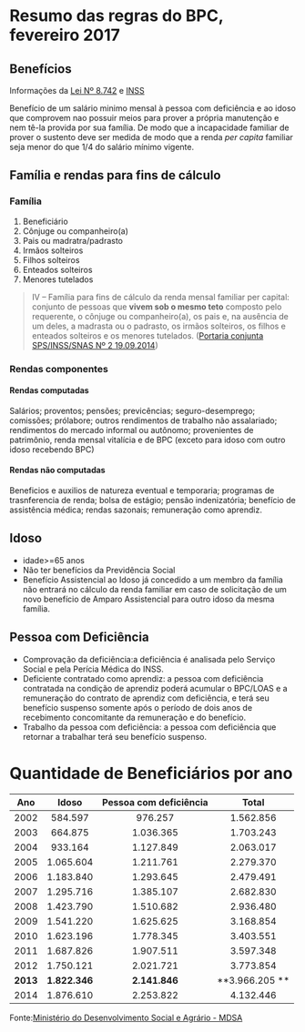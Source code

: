 # Resumo das regras do BPC, fevereiro 2017

## Benefícios
Informações da [Lei Nº 8.742][1] e [INSS][2]

[2]: http://www.previdencia.gov.br/servicos-ao-cidadao/todos-os-servicos/beneficio-assistencial-bpc-loas/
[1]: http://sislex.previdencia.gov.br/paginas/42/1993/8742.htm 
[3]: https://www.legisweb.com.br/legislacao/?id=275117

Benefício de um salário minimo mensal à pessoa com deficiência e ao idoso que comprovem nao possuir meios para prover a própria manutenção e nem tê-la provida por sua família. De modo que a incapacidade familiar de prover o sustento deve ser medida de modo que a renda *per capita* familiar seja menor do que 1/4 do salário mínimo vigente. 

## Família e rendas para fins de cálculo

### Família
1. Beneficiário
2. Cônjuge ou companheiro(a)
3. Pais ou madratra/padrasto
4. Irmãos solteiros
5. Filhos solteiros
6. Enteados solteiros
7. Menores tutelados

>IV – Família para fins de cálculo da renda mensal familiar per capital: conjunto de pessoas que **vivem sob o mesmo teto** composto pelo requerente, o cônjuge ou companheiro(a), os pais e, na ausência de um deles, a madrasta ou o padrasto, os irmãos solteiros, os filhos e enteados solteiros e os menores tutelados. ([Portaria conjunta SPS/INSS/SNAS Nº 2 19.09.2014][3])

### Rendas componentes
#### Rendas computadas
Salários; proventos; pensões; previcências; seguro-desemprego; comissões; prólabore; outros rendimentos de trabalho não assalariado; rendimentos do mercado informal ou autônomo; provenientes de patrimônio, renda mensal vitalícia e de BPC (exceto para idoso com outro idoso recebendo BPC)  

#### Rendas não computadas
Beneficios e auxilios de natureza eventual e temporaria; programas de trasnferencia de renda; bolsa de estágio; pensão indenizatória; benefício de assistência médica; rendas sazonais; remuneração como aprendiz. 
## Idoso

* idade>=65 anos
* Não ter benefícios da Previdência Social
* Benefício Assistencial ao Idoso já concedido a um membro da família não entrará no cálculo da renda familiar em caso de solicitação de um novo benefício de Amparo Assistencial para outro idoso da mesma família.

## Pessoa com Deficiência

* Comprovação da deficiência:a deficiência é analisada pelo Serviço Social e pela Perícia Médica do INSS.
* Deficiente contratado como aprendiz: a pessoa com deficiência contratada na condição de aprendiz poderá acumular o BPC/LOAS e a remuneração do contrato de aprendiz com deficiência, e terá seu benefício suspenso somente após o período de dois anos de recebimento concomitante da remuneração e do benefício.
* Trabalho da pessoa com deficiência: a pessoa com deficiência que retornar a trabalhar terá seu benefício suspenso.

# Quantidade de Beneficiários por ano

|  **Ano** |   **Idoso**   | **Pessoa com deficiência** |   **Total**   |
|:----:|:---------:|:----------------------:|:---------:|
| 2002 | 584.597   | 976.257                | 1.562.856 |
| 2003 | 664.875   | 1.036.365              | 1.703.243 |
| 2004 | 933.164   | 1.127.849              | 2.063.017 |
| 2005 | 1.065.604 | 1.211.761              | 2.279.370 |
| 2006 | 1.183.840 | 1.293.645              | 2.479.491 |
| 2007 | 1.295.716 | 1.385.107              | 2.682.830 |
| 2008 | 1.423.790 | 1.510.682              | 2.936.480 |
| 2009 | 1.541.220 | 1.625.625              | 3.168.854 |
| 2010 | 1.623.196 | 1.778.345              | 3.403.551 |
| 2011 | 1.687.826 | 1.907.511              | 3.597.348 |
| 2012 | 1.750.121 | 2.021.721              | 3.773.854 |
|**2013**|**1.822.346**| **2.141.846** | **3.966.205 **|
| 2014 | 1.876.610 | 2.253.822              | 4.132.446 |
Fonte:[Ministério do Desenvolvimento Social e Agrário - MDSA](http://dados.gov.br/dataset/bpc-beneficio-da-prestacao-continuada)

